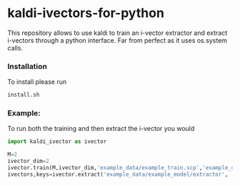 # kaldi-ivectors-for-python
This repository allows to use kaldi to train an i-vector extractor and extract i-vectors through a python interface. Far from perfect as it uses os.system calls.


### Installation

To install please run

```sh
install.sh
```


### Example:
To run both the training and then extract the i-vector you would
```python
import kaldi_ivector as ivector

M=2
ivector_dim=2
ivector.train(M,ivector_dim,'example_data/example_train.scp','example_data/example_model')
ivectors,keys=ivector.extract('example_data/example_model/extractor', 'example_data/example_test.scp','example_data/ivectors/')

```
